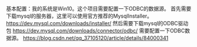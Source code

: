 基本配置：我的系统是Win10。这个项目需要配置一下ODBC的数据源。
首先需要下载mysql的服务器，这里可以使用官方推荐的MysqlInstaller。
https://dev.mysql.com/downloads/installer/
然后需要下载mysql的ODBC驱动包
https://dev.mysql.com/downloads/connector/odbc/
需要配置一下ODBC数据源。
https://blog.csdn.net/qq_37105120/article/details/84000341

